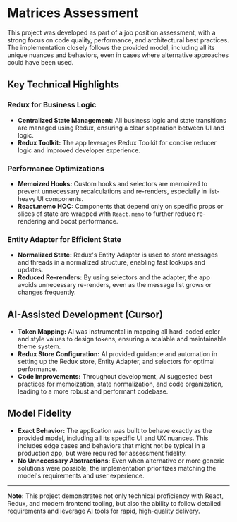 # Matrices Assessment

This project was developed as part of a job position assessment, with a strong focus on code quality, performance, and architectural best practices. The implementation closely follows the provided model, including all its unique nuances and behaviors, even in cases where alternative approaches could have been used.

## Key Technical Highlights

### Redux for Business Logic

- **Centralized State Management:** All business logic and state transitions are managed using Redux, ensuring a clear separation between UI and logic.
- **Redux Toolkit:** The app leverages Redux Toolkit for concise reducer logic and improved developer experience.

### Performance Optimizations

- **Memoized Hooks:** Custom hooks and selectors are memoized to prevent unnecessary recalculations and re-renders, especially in list-heavy UI components.
- **React.memo HOC:** Components that depend only on specific props or slices of state are wrapped with `React.memo` to further reduce re-rendering and boost performance.

### Entity Adapter for Efficient State

- **Normalized State:** Redux's Entity Adapter is used to store messages and threads in a normalized structure, enabling fast lookups and updates.
- **Reduced Re-renders:** By using selectors and the adapter, the app avoids unnecessary re-renders, even as the message list grows or changes frequently.

## AI-Assisted Development (Cursor)

- **Token Mapping:** AI was instrumental in mapping all hard-coded color and style values to design tokens, ensuring a scalable and maintainable theme system.
- **Redux Store Configuration:** AI provided guidance and automation in setting up the Redux store, Entity Adapter, and selectors for optimal performance.
- **Code Improvements:** Throughout development, AI suggested best practices for memoization, state normalization, and code organization, leading to a more robust and performant codebase.

## Model Fidelity

- **Exact Behavior:** The application was built to behave exactly as the provided model, including all its specific UI and UX nuances. This includes edge cases and behaviors that might not be typical in a production app, but were required for assessment fidelity.
- **No Unnecessary Abstractions:** Even when alternative or more generic solutions were possible, the implementation prioritizes matching the model's requirements and user experience.

---

**Note:** This project demonstrates not only technical proficiency with React, Redux, and modern frontend tooling, but also the ability to follow detailed requirements and leverage AI tools for rapid, high-quality delivery.
